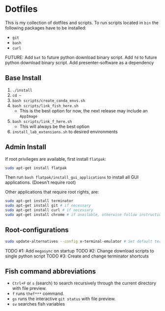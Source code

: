 # Dotfiles

This is my collection of dotfiles and scripts.
To run scripts located in `bin` the following
packages have to be installed:
- `git`
- `bash`
- `curl`

FUTURE:
Add `bat` to future python download binary script.
Add `fd` to future python download binary script.
Add presenter-software as a dependency

## Base Install
1. `./install`
1. `cd ~`
1. `bash scripts/create_conda_envs.sh`
1. `bash scripts/link_fish_here.sh`
    - This is the best option for now, the next release may include an `AppImage`
1. `bash scripts/link_f_here.sh`
    - This will always be the best option
2. `install_lab_extensions.sh` to desired environments

## Admin Install
If root privileges are available, first install `flatpak`:
```bash
sudo apt-get install flatpak
```
Then run `bash flatpak/install_gui_applications` to install all GUI applications. (Doesn't require root)

Other applications that require root rights, are:
```bash
sudo apt-get install terminator
sudo apt-get install git # if necessary
sudo apt-get install curl # if necessary
sudo apt-get install chrome # if available, otherwise follow instruction to install package
```

## Root-configurations
```bash
sudo update-alternatives --config x-terminal-emulator # Set default terminal to terminator; Doesn't affect nautilus settings
```

TODO #1: Add `megasync` on startup
TODO #2: Change download scripts to single python script
TODO #3: Create and change terminator shortcuts

## Fish command abbreviations
- `Ctrl+F` or `s` (search) to search recursively through the current directory with file preview.
- `f` runs `thef***` command.
- `gs` runs the interactive `git status` with file preview.
- `sv` searches fish variables
